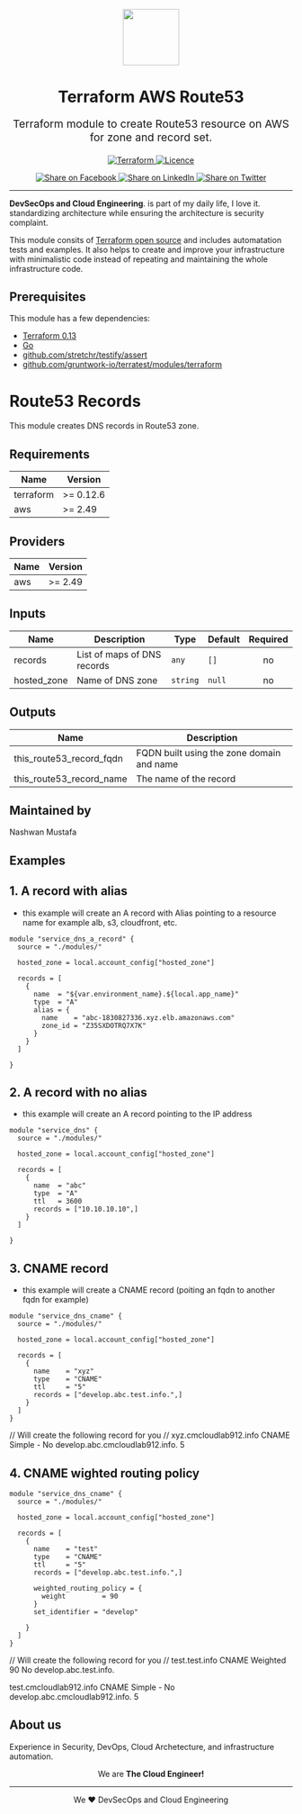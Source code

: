 <!-- This file was automatically generated by the `geine`. Make all changes to `README.yaml` and run `make readme` to rebuild this file. -->

<p align="center"> <img src="https://user-images.githubusercontent.com/50652676/62349836-882fef80-b51e-11e9-99e3-7b974309c7e3.png" width="100" height="100"></p>


<h1 align="center">
    Terraform AWS Route53
</h1>

<p align="center" style="font-size: 1.2rem;"> 
    Terraform module to create Route53 resource on AWS for zone and record set.
     </p>

<p align="center">

<a href="https://www.terraform.io">
  <img src="https://img.shields.io/badge/terraform-v0.13-green" alt="Terraform">
</a>
<a href="LICENSE.md">
  <img src="https://img.shields.io/badge/License-MIT-blue.svg" alt="Licence">
</a>


</p>
<p align="center">

<a href='https://facebook.com/sharer/sharer.php?u=https://github.com/nashvan/terraform-aws-route53-module'>
  <img title="Share on Facebook" src="https://user-images.githubusercontent.com/50652676/62817743-4f64cb80-bb59-11e9-90c7-b057252ded50.png" />
</a>
<a href='https://www.linkedin.com/shareArticle?mini=true&title=Terraform+AWS+Route53&url=https://github.com/nashvan/terraform-aws-route53-module'>
  <img title="Share on LinkedIn" src="https://user-images.githubusercontent.com/50652676/62817742-4e339e80-bb59-11e9-87b9-a1f68cae1049.png" />
</a>
<a href='https://twitter.com/intent/tweet/?text=Terraform+AWS+Route53&url=https://github.com/nashvan/terraform-aws-route53-module'>
  <img title="Share on Twitter" src="https://user-images.githubusercontent.com/50652676/62817740-4c69db00-bb59-11e9-8a79-3580fbbf6d5c.png" />
</a>

</p>
<hr>


**DevSecOps and Cloud Engineering**. is part of my daily life, I love it. standardizing architecture while ensuring the architecture is security complaint.  

This module consits of [Terraform open source](https://www.terraform.io/) and includes automatation tests and examples. It also helps to create and improve your infrastructure with minimalistic code instead of repeating and maintaining the whole infrastructure code.


## Prerequisites

This module has a few dependencies: 

- [Terraform 0.13](https://learn.hashicorp.com/terraform/getting-started/install.html)
- [Go](https://golang.org/doc/install)
- [github.com/stretchr/testify/assert](https://github.com/stretchr/testify)
- [github.com/gruntwork-io/terratest/modules/terraform](https://github.com/gruntwork-io/terratest)


# Route53 Records

This module creates DNS records in Route53 zone.

<!-- BEGINNING OF PRE-COMMIT-TERRAFORM DOCS HOOK -->
## Requirements

| Name | Version |
|------|---------|
| terraform | >= 0.12.6 |
| aws | >= 2.49 |

## Providers

| Name | Version |
|------|---------|
| aws | >= 2.49 |

## Inputs

| Name | Description | Type | Default | Required |
|------|-------------|------|---------|:--------:|
| records | List of maps of DNS records | `any` | `[]` | no |
| hosted_zone | Name of DNS zone | `string` | `null` | no |

## Outputs

| Name | Description |
|------|-------------|
| this\_route53\_record\_fqdn | FQDN built using the zone domain and name |
| this\_route53\_record\_name | The name of the record |

<!-- END OF PRE-COMMIT-TERRAFORM DOCS HOOK -->

## Maintained by 
Nashwan Mustafa

## Examples

## 1. A record with alias
- this example will create an A record with Alias pointing to a resource name for example alb, s3, cloudfront, etc. 

```
module "service_dns_a_record" {
  source = "./modules/"

  hosted_zone = local.account_config["hosted_zone"]
  
  records = [
    {
      name  = "${var.environment_name}.${local.app_name}"
      type  = "A"
      alias = {
        name    = "abc-1830827336.xyz.elb.amazonaws.com"
        zone_id = "Z35SXDOTRQ7X7K"
      }
    }
  ]

}
```


## 2. A record with no alias
- this example will create an A record pointing to the IP address

```
module "service_dns" {
  source = "./modules/"

  hosted_zone = local.account_config["hosted_zone"]
  
  records = [
    {
      name  = "abc"
      type  = "A"
      ttl   = 3600
      records = ["10.10.10.10",]
    }
  ]

}

```


## 3. CNAME record
- this example will create a CNAME record (poiting an fqdn to another fqdn for example)

```
module "service_dns_cname" {
  source = "./modules/"

  hosted_zone = local.account_config["hosted_zone"]
  
  records = [
    {
      name    = "xyz"
      type    = "CNAME"
      ttl     = "5"
      records = ["develop.abc.test.info.",]
    }
  ]
}
```
// Will create the following record for you
// xyz.cmcloudlab912.info	CNAME	Simple	-	No	develop.abc.cmcloudlab912.info. 5

## 4. CNAME wighted routing policy 

```
module "service_dns_cname" {
  source = "./modules/"

  hosted_zone = local.account_config["hosted_zone"]
  
  records = [
    {
      name    = "test"
      type    = "CNAME"
      ttl     = "5"
      records = ["develop.abc.test.info.",]

      weighted_routing_policy = {
        weight         = 90
      }
      set_identifier = "develop"

    }
  ]
}
```
// Will create the following record for you
// test.test.info	CNAME	Weighted	90	No	develop.abc.test.info.


test.cmcloudlab912.info	CNAME	Simple	-	No	develop.abc.cmcloudlab912.info. 5


## About us

Experience in Security, DevOps, Cloud Archetecture, and infrastructure automation.

<p align="center">We are <b> The Cloud Engineer!</b></p>
<hr />
<p align="center">We ❤️  DevSecOps and Cloud Engineering </p>

[linkedin]: https://www.linkedin.com/in/nashwan-mustafa/

